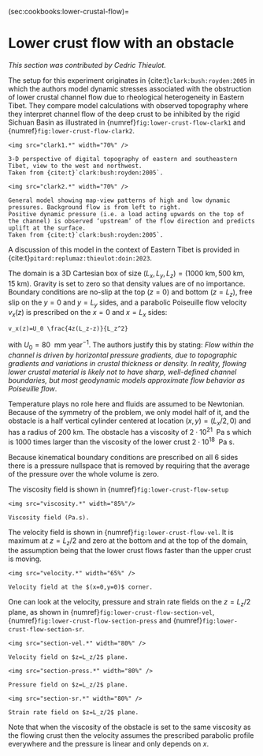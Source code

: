 (sec:cookbooks:lower-crustal-flow)=
# Lower crust flow with an obstacle

*This section was contributed by Cedric Thieulot.*

The setup for this experiment originates in {cite:t}`clark:bush:royden:2005`
in which the authors model dynamic stresses associated with the obstruction of lower crustal
channel flow due to rheological heterogeneity in Eastern Tibet. They compare model calculations with
observed topography where they interpret channel flow of
the deep crust to be inhibited by the rigid Sichuan Basin as illustrated in {numref}`fig:lower-crust-flow-clark1`
and {numref}`fig:lower-crust-flow-clark2`.

```{figure-md} fig:lower-crust-flow-clark1
<img src="clark1.*" width="70%" />

3-D perspective of digital topography of eastern and southeastern Tibet, view to the west and northwest.
Taken from {cite:t}`clark:bush:royden:2005`.
```

```{figure-md} fig:lower-crust-flow-clark2
<img src="clark2.*" width="70%" />

General model showing map-view patterns of high and low dynamic pressures. Background flow is from left to right.
Positive dynamic pressure (i.e. a load acting upwards on the top of the channel) is observed ‘upstream’ of the flow direction and predicts uplift at the surface.
Taken from {cite:t}`clark:bush:royden:2005`.
```

A discussion of this model in the context of Eastern Tibet is provided in {cite:t}`pitard:replumaz:thieulot:doin:2023`.

The domain is a 3D Cartesian box of size
$(L_x,L_y,L_z) = (1000~\text{km}, 500~\text{km}, 15~\text{km})$.
Gravity is set to zero so that density values are of no importance.
Boundary conditions are no-slip at the top ($z=0$) and bottom ($z=L_z$),
free slip on the $y=0$ and $y=L_y$ sides, and a parabolic
Poiseuille flow velocity $v_x(z)$ is prescribed on the $x=0$ and $x=L_x$ sides:
```{math}
v_x(z)=U_0 \frac{4z(L_z-z)}{L_z^2}
```
with $U_0=80~\text{ mm year}^{-1}$.
The authors justify this by stating:
*Flow within the channel
is driven by horizontal pressure gradients, due to topographic gradients
and variations in crustal thickness or density. In reality,
flowing lower crustal material is likely not to have sharp, well-defined
channel boundaries, but most geodynamic models approximate flow
behavior as Poiseuille flow*.

Temperature plays no role here and fluids are assumed to be Newtonian.
Because of the symmetry of the problem, we only model half of it, and
the obstacle is a half vertical cylinder centered at location $(x,y) = (L_x/2,0)$
and has a radius of $200~\text{km}$.
The obstacle has a viscosity of $2\cdot 10^{21}~\text{ Pa s}$
which is 1000 times larger than the viscosity of the lower crust
$2\cdot 10^{18}~\text{ Pa s}$.

Because kinematical boundary conditions are prescribed on all 6 sides
there is a pressure nullspace that is removed by requiring that the
average of the pressure over the whole volume is zero.

The viscosity field is shown in {numref}`fig:lower-crust-flow-setup`

```{figure-md} fig:lower-crust-flow-setup
<img src="viscosity.*" width="85%"/>

Viscosity field (Pa.s).
```

The velocity field is shown in {numref}`fig:lower-crust-flow-vel`. It is maximum at
$z=L_z/2$ and zero at the bottom and at the top of the domain, the assumption being
that the lower crust flows faster than the upper crust is moving.

```{figure-md} fig:lower-crust-flow-vel
<img src="velocity.*" width="65%" />

Velocity field at the $(x=0,y=0)$ corner.
```

One can look at the velocity, pressure and strain rate fields on the $z=L_z/2$ plane,
as shown in {numref}`fig:lower-crust-flow-section-vel`,
{numref}`fig:lower-crust-flow-section-press` and
{numref}`fig:lower-crust-flow-section-sr`.


```{figure-md} fig:lower-crust-flow-section-vel
<img src="section-vel.*" width="80%" />

Velocity field on $z=L_z/2$ plane.
```

```{figure-md} fig:lower-crust-flow-section-press
<img src="section-press.*" width="80%" />

Pressure field on $z=L_z/2$ plane.
```

```{figure-md} fig:lower-crust-flow-section-sr
<img src="section-sr.*" width="80%" />

Strain rate field on $z=L_z/2$ plane.
```

Note that when the viscosity of the obstacle is set to the same viscosity as the flowing crust then
the velocity assumes the prescribed parabolic profile everywhere and the pressure is linear and only depends on $x$.

